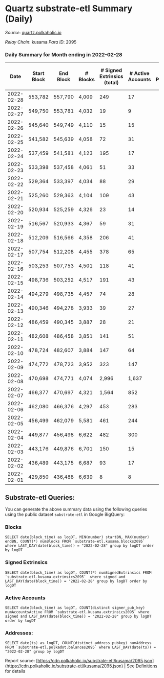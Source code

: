 # Quartz substrate-etl Summary (Daily)

_Source_: [quartz.polkaholic.io](https://quartz.polkaholic.io)

*Relay Chain*: kusama
*Para ID*: 2095



### Daily Summary for Month ending in 2022-02-28


| Date | Start Block | End Block | # Blocks | # Signed Extrinsics (total) | # Active Accounts | # Passive | # New | # Addresses with Balances | # Events | # Transfers | # XCM Transfers In | # XCM Transfers Out |
| ---- | ----------- | --------- | -------- | --------------------------- | ----------------- | --------- | ----- | ------------------------- | -------- | ----------- | ------------------ | ------------------- |
| 2022-02-28 | 553,782 | 557,790 | 4,009  | 249 | 17 |  |  | 11,332 | 10,028 | 8 ($530.40) |   |   |
| 2022-02-27 | 549,750 | 553,781 | 4,032  | 19 | 9 |  |  | 11,326 | 8,825 | 4 ($2,266.69) |   |   |
| 2022-02-26 | 545,640 | 549,749 | 4,110  | 15 | 15 |  |  | 11,324 | 8,932 | 3 ($448.10) |   |   |
| 2022-02-25 | 541,582 | 545,639 | 4,058  | 72 | 31 |  |  | 11,323 | 9,279 | 14 ($3,043.05) |   |   |
| 2022-02-24 | 537,459 | 541,581 | 4,123  | 195 | 17 |  |  | 11,316 | 9,730 | 9 ($694.19) |   |   |
| 2022-02-23 | 533,398 | 537,458 | 4,061  | 51 | 33 |  |  | 11,315 | 9,050 | 25 ($5,286.25) |   |   |
| 2022-02-22 | 529,364 | 533,397 | 4,034  | 88 | 29 |  |  | 11,308 | 9,337 | 43 ($11,016.33) |   |   |
| 2022-02-21 | 525,260 | 529,363 | 4,104  | 109 | 43 |  |  | 11,287 | 9,653 | 26 ($2,107.46) |   |   |
| 2022-02-20 | 520,934 | 525,259 | 4,326  | 23 | 14 |  |  | 11,273 | 9,440 | 12 ($1,105.28) |   |   |
| 2022-02-19 | 516,567 | 520,933 | 4,367  | 59 | 31 |  |  | 11,267 | 9,719 | 45 ($59,511.72) |   |   |
| 2022-02-18 | 512,209 | 516,566 | 4,358  | 206 | 41 |  |  | 11,256 | 10,998 | 13 ($2,387.99) |   |   |
| 2022-02-17 | 507,754 | 512,208 | 4,455  | 378 | 65 |  |  | 11,232 | 12,122 | 175 ($98,815.88) |   |   |
| 2022-02-16 | 503,253 | 507,753 | 4,501  | 118 | 41 |  |  | 11,092 | 10,447 | 43 ($11,400.64) |   |   |
| 2022-02-15 | 498,736 | 503,252 | 4,517  | 191 | 43 |  |  | 11,067 | 10,947 | 75 ($2,252.42) |   |   |
| 2022-02-14 | 494,279 | 498,735 | 4,457  | 74 | 28 |  |  | 11,015 | 10,047 | 53 ($9,080.16) |   |   |
| 2022-02-13 | 490,346 | 494,278 | 3,933  | 39 | 27 |  |  | 10,988 | 8,691 | 19 ($14,664.46) |   |   |
| 2022-02-12 | 486,459 | 490,345 | 3,887  | 28 | 21 |  |  | 10,982 | 8,526 | 13 ($2,781.30) |   |   |
| 2022-02-11 | 482,608 | 486,458 | 3,851  | 141 | 51 |  |  | 10,980 | 9,151 | 123 ($6,215.09) |   |   |
| 2022-02-10 | 478,724 | 482,607 | 3,884  | 147 | 64 |  |  | 10,910 | 9,274 | 126 ($14,779,130.98) |   |   |
| 2022-02-09 | 474,772 | 478,723 | 3,952  | 323 | 147 |  |  | 10,837 | 10,413 | 244 ($24,299.04) |   |   |
| 2022-02-08 | 470,698 | 474,771 | 4,074  | 2,996 | 1,637 |  |  | 10,700 | 25,021 | 1,997 ($867,509.24) |   |   |
| 2022-02-07 | 466,377 | 470,697 | 4,321  | 1,564 | 852 |  |  | 10,052 | 17,917 | 1,041 ($152,566.17) |   |   |
| 2022-02-06 | 462,080 | 466,376 | 4,297  | 453 | 283 |  |  | 9,651 | 11,698 | 241 ($16,848.09) |   |   |
| 2022-02-05 | 456,499 | 462,079 | 5,581  | 461 | 244 |  |  | 9,557 | 14,395 | 237 ($8,295.87) |   |   |
| 2022-02-04 | 449,877 | 456,498 | 6,622  | 482 | 300 |  |  | 9,498 | 16,679 | 194 ($202,549.45) |   |   |
| 2022-02-03 | 443,176 | 449,876 | 6,701  | 150 | 15 |  |  | 9,454 | 15,218 | 139 ($339,836.10) |   |   |
| 2022-02-02 | 436,489 | 443,175 | 6,687  | 93 | 17 |  |  | 9,430 | 14,915 | 76 ($2,120,945.59) |   |   |
| 2022-02-01 | 429,850 | 436,488 | 6,639  | 8 | 8 |  |  | 9,373 | 14,263 | 2 ($1,230.92) |   |   |

## Substrate-etl Queries:
You can generate the above summary data using the following queries using the public dataset `substrate-etl` in Google BigQuery:


### Blocks
```
SELECT date(block_time) as logDT, MIN(number) startBN, MAX(number) endBN, COUNT(*) numBlocks FROM `substrate-etl.kusama.blocks2095`  where LAST_DAY(date(block_time)) = "2022-02-28" group by logDT order by logDT
```


### Signed Extrinsics
```
SELECT date(block_time) as logDT, COUNT(*) numSignedExtrinsics FROM `substrate-etl.kusama.extrinsics2095`  where signed and LAST_DAY(date(block_time)) = "2022-02-28" group by logDT order by logDT
```


### Active Accounts
```
SELECT date(block_time) as logDT, COUNT(distinct signer_pub_key) numAccountsActive FROM `substrate-etl.kusama.extrinsics2095` where signed and LAST_DAY(date(block_time)) = "2022-02-28" group by logDT order by logDT
```


### Addresses:
```
SELECT date(ts) as logDT, COUNT(distinct address_pubkey) numAddress FROM `substrate-etl.polkadot.balances2095` where LAST_DAY(date(ts)) = "2022-02-28" group by logDT
```



Report source: [https://cdn.polkaholic.io/substrate-etl/kusama/2095.json](https://cdn.polkaholic.io/substrate-etl/kusama/2095.json) | See [Definitions](/DEFINITIONS.md) for details
